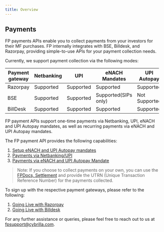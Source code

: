 ```yaml
---
title: Overview
---
```

## Payments

FP payments APIs enable you to collect payments from your investors for their MF purchases. FP internally integrates with BSE, Billdesk, and Razorpay, providing simple-to-use APIs for your payment collection needs.


Currently, we support payment collection via the following modes:

|Payment gateway|Netbanking|UPI|eNACH Mandates| UPI Autopay|
|---|---|---|---|---|
|Razorpay|Supported|Supported|Supported|Supported|
|BSE|Supported|Supported|Supported(SIPs only)|Not Supported|
|BillDesk|Supported|Supported|Supported| Supported|

FP payment APIs support one-time payments via Netbanking, UPI, eNACH and UPI Autopay mandates, as well as recurring payments via eNACH and UPI Autopay mandates.


The FP payment API provides the following capabilities:

1. [Setup eNACH and UPI Autopay mandates](/payments/managing-eNACH/)
2. [Payments via Netbanking/UPI](/payments/payments-via-Netbanking-UPI/)
3. [Payments via eNACH and UPI Autopay Mandate](/payments/payment-via-eNACH/)


> Note: If you choose to collect payments on your own, you can use the [FPDocs, Settlement](https://fintechprimitives.com/docs/api/#mf-settlement-details) and provide the UTRN (Unique Transaction Reference Number) for the payments collected.

To sign up with the respective payment gateways, please refer to the following:

1. [Going Live with Razorpay](/going-live/signing-up-with-razorpay/)
2. [Going Live with Billdesk](/going-live/signing-up-with-billdesk/)

For any further assistance or queries, please feel free to reach out to us at [fpsupport@cybrilla.com](mailto:fpsupport@cybrilla.com).







